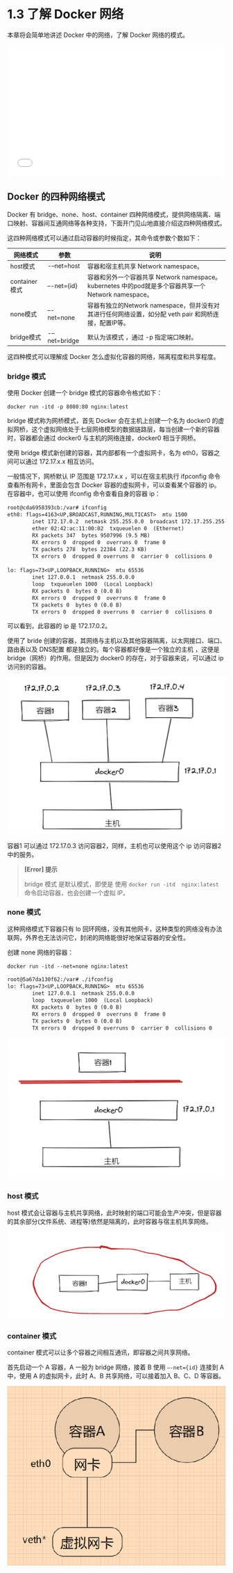 # 1.3 了解 Docker 网络

本章将会简单地讲述 Docker 中的网络，了解 Docker 网络的模式。

<div style="position: relative; padding: 30% 45%;">
<iframe style="position: absolute; width: 100%; height: 100%; left: 0; top: 0;" src="//player.bilibili.com/player.html?aid=988684246&bvid=BV1E44y1U7ui&cid=919737526&page=1" scrolling="no" border="0" frameborder="no" framespacing="0" allowfullscreen="true"> </iframe>
</div>

## Docker 的四种网络模式

Docker 有 bridge、none、host、container 四种网络模式，提供网络隔离、端口映射、容器间互通网络等各种支持，下面开门见山地直接介绍这四种网络模式。

这四种网络模式可以通过启动容器的时候指定，其命令或参数个数如下：

| 网络模式      | 参数         | 说明                                                         |
| ------------- | ------------ | ------------------------------------------------------------ |
| host模式      | -–net=host   | 容器和宿主机共享 Network namespace。                         |
| container模式 | –-net={id}   | 容器和另外一个容器共享 Network namespace。 kubernetes 中的pod就是多个容器共享一个 Network namespace。 |
| none模式      | –-net=none   | 容器有独立的Network namespace，但并没有对其进行任何网络设置，如分配 veth pair 和网桥连接，配置IP等。 |
| bridge模式    | -–net=bridge | 默认为该模式   ，通过 -p 指定端口映射。                      |



这四种模式可以理解成 Docker 怎么虚拟化容器的网络，隔离程度和共享程度。



### bridge 模式

使用 Docker 创建一个 bridge 模式的容器命令格式如下：

```shell
docker run -itd -p 8080:80 nginx:latest
```

bridge 模式称为网桥模式，首先 Docker 会在主机上创建一个名为 docker0 的虚拟网桥，这个虚拟网络处于七层网络模型的数据链路层，每当创建一个新的容器时，容器都会通过 docker0 与主机的网络连接，docker0 相当于网桥。



使用 bridge 模式新创建的容器，其内部都有一个虚拟网卡，名为 eth0，容器之间可以通过 172.17.x.x 相互访问。

一般情况下，网桥默认 IP 范围是 172.17.x.x ，可以在宿主机执行 ifpconfig 命令查看所有网卡，里面会包含 Docker  容器的虚拟网卡，可以查看某个容器的 ip。在容器中，也可以使用 ifconfig 命令查看自身的容器 ip：

```shell
root@cda6958393cb:/var# ifconfig 
eth0: flags=4163<UP,BROADCAST,RUNNING,MULTICAST>  mtu 1500
        inet 172.17.0.2  netmask 255.255.0.0  broadcast 172.17.255.255
        ether 02:42:ac:11:00:02  txqueuelen 0  (Ethernet)
        RX packets 347  bytes 9507996 (9.5 MB)
        RX errors 0  dropped 0  overruns 0  frame 0
        TX packets 278  bytes 22384 (22.3 KB)
        TX errors 0  dropped 0 overruns 0  carrier 0  collisions 0

lo: flags=73<UP,LOOPBACK,RUNNING>  mtu 65536
        inet 127.0.0.1  netmask 255.0.0.0
        loop  txqueuelen 1000  (Local Loopback)
        RX packets 0  bytes 0 (0.0 B)
        RX errors 0  dropped 0  overruns 0  frame 0
        TX packets 0  bytes 0 (0.0 B)
        TX errors 0  dropped 0 overruns 0  carrier 0  collisions 0
```



可以看到，此容器的 ip 是 172.17.0.2。



使用了 bride 创建的容器，其网络与主机以及其他容器隔离，以太网接口、端口、路由表以及 DNS配置 都是独立的。每个容器都好像是一个独立的主机 ，这便是 bridge（网桥）的作用。但是因为 docker0 的存在，对于容器来说，可以通过 ip 访问别的容器。



![docker_bridge](./images/docker_bridge.png)



容器1 可以通过 172.17.0.3 访问容器2，同样，主机也可以使用这个 ip 访问容器2 中的服务。



> **[Error] 提示**
>
> bridge 模式 是默认模式，即使是 使用 `docker run -itd  nginx:latest` 命令启动容器，也会创建一个虚拟 IP。



### none 模式

这种网络模式下容器只有 lo 回环网络，没有其他网卡，这种类型的网络没有办法联网，外界也无法访问它，封闭的网络能很好地保证容器的安全性。

创建 none 网络的容器：

```shell
docker run -itd --net=none nginx:latest
```

```
root@5a67da130f62:/var# ./ifconfig 
lo: flags=73<UP,LOOPBACK,RUNNING>  mtu 65536
        inet 127.0.0.1  netmask 255.0.0.0
        loop  txqueuelen 1000  (Local Loopback)
        RX packets 0  bytes 0 (0.0 B)
        RX errors 0  dropped 0  overruns 0  frame 0
        TX packets 0  bytes 0 (0.0 B)
        TX errors 0  dropped 0 overruns 0  carrier 0  collisions 0
```



![docker_none](./images/docker_none.png)



### host 模式

host 模式会让容器与主机共享网络，此时映射的端口可能会生产冲突，但是容器的其余部分(文件系统、进程等)依然是隔离的，此时容器与宿主机共享网络。

![docker_host](./images/docker_host.png)

### container 模式

container 模式可以让多个容器之间相互通讯，即容器之间共享网络。

首先启动一个 A 容器，A 一般为 bridge 网络，接着 B 使用 `–-net={id}` 连接到 A 中，使用 A 的虚拟网卡，此时 A、B 共享网络，可以接着加入 B、C、D 等容器。

![docker_network_container](./images/docker_network_container.jpg)





